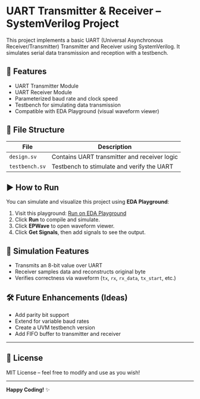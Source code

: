 # UART Transmitter & Receiver – SystemVerilog Project

This project implements a basic UART (Universal Asynchronous Receiver/Transmitter) Transmitter and Receiver using SystemVerilog. It simulates serial data transmission and reception with a testbench.

## 🚀 Features

- UART Transmitter Module
- UART Receiver Module
- Parameterized baud rate and clock speed
- Testbench for simulating data transmission
- Compatible with EDA Playground (visual waveform viewer)

## 📁 File Structure

| File            | Description                               |
|-----------------|-------------------------------------------|
| `design.sv`     | Contains UART transmitter and receiver logic |
| `testbench.sv`  | Testbench to stimulate and verify the UART |

## ▶️ How to Run

You can simulate and visualize this project using **EDA Playground**:

1. Visit this playground: [Run on EDA Playground](https://www.edaplayground.com/x/Pgf)
2. Click **Run** to compile and simulate.
3. Click **EPWave** to open waveform viewer.
4. Click **Get Signals**, then add signals to see the output.

## 🧪 Simulation Features

- Transmits an 8-bit value over UART
- Receiver samples data and reconstructs original byte
- Verifies correctness via waveform (`tx`, `rx`, `rx_data`, `tx_start`, etc.)

## 🛠️ Future Enhancements (Ideas)

- Add parity bit support
- Extend for variable baud rates
- Create a UVM testbench version
- Add FIFO buffer to transmitter and receiver

---

## 📜 License

MIT License – feel free to modify and use as you wish!

---

**Happy Coding!** ✨
